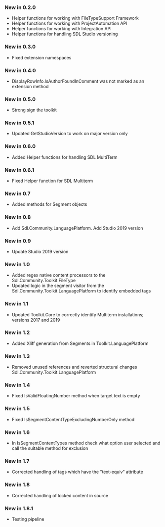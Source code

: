 ### New in 0.2.0

* Helper functions for working with FileTypeSupport Framework
* Helper functions for working with ProjectAutomation API
* Helper functions for working with Integration API
* Helper functions for handling SDL Studio versioning

### New in 0.3.0

* Fixed extension namespaces

### New in 0.4.0

* DisplayRowInfo.IsAuthorFoundInComment was not marked as an extension method

### New in 0.5.0

* Strong sign the toolkit

### New in 0.5.1

* Updated GetStudioVersion to work on major version only

### New in 0.6.0

* Added Helper functions for handling SDL MultiTerm

### New in 0.6.1

* Fixed Helper function for SDL Multiterm

### New in 0.7

* Added methods for Segment objects

### New in 0.8

* Add Sdl.Community.LanguagePlatform. Add Studio 2019 version

### New in 0.9

* Update Studio 2019 version

### New in 1.0

* Added regex native content processors to the Sdl.Community.Toolkit.FileType
* Updated logic in the segment visitor from the Sdl.Community.Toolkit.LanguagePlatform to identify embedded tags

### New in 1.1

* Updated Toolkit.Core to correctly identify Multiterm installations; versions 2017 and 2019

### New in 1.2

* Added Xliff generation from Segments in Toolkit.LanguagePlatform

### New in 1.3

* Removed unused references and reverted structural changes Sdl.Community.Toolkit.LanguagePlatform

### New in 1.4

* Fixed IsValidFloatingNumber method when target text is empty

### New in 1.5

* Fixed IsSegmentContentTypeExcludingNumberOnly method

### New in 1.6

* In IsSegmentContentTypes method check what option user selected and call the suitable method for exclusion

### New in 1.7

* Corrected handling of tags which have the "text-equiv" attribute

### New in 1.8

* Corrected handling of locked content in source

### New in 1.8.1

* Testing pipeline